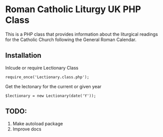 # Roman Catholic Liturgy UK PHP Class

This is a PHP class that provides information about the liturgical readings for the Catholic Church following the General Roman Calendar.

## Installation

Inlcude or require Lectionary Class 

```
require_once('Lectionary.class.php');
```

Get the lectonary for the current or given year 

```
$lectionary = new Lectionary(date('Y'));
```

## TODO:
1. Make autoload package
2. Improve docs
